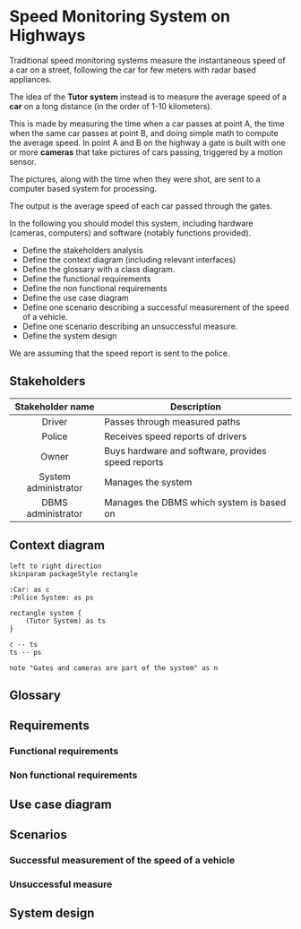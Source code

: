 # Speed Monitoring System on Highways

Traditional speed monitoring systems measure the instantaneous speed of a car on a street,
following the car for few meters with radar based appliances.

The idea of the **Tutor system** instead is to measure the average speed of a **car** on a long distance (in
the order of 1-10 kilometers).

This is made by measuring the time when a car passes at point A, the time when the same car passes at point B, and doing simple math to compute the average speed. In point A and B on the highway a gate is built with one or more **cameras** that take pictures of cars passing, triggered by a motion sensor.

The pictures, along with the time when they were shot, are sent to a computer based system
for processing.

The output is the average speed of each car passed through the gates.

In the following you should model this system, including hardware (cameras, computers) and
software (notably functions provided).

+ Define the stakeholders analysis
+ Define the context diagram (including relevant interfaces) 
+ Define the glossary with a class diagram.
+ Define the functional requirements
+ Define the non functional requirements 
+ Define the use case diagram 
+ Define one scenario describing a successful measurement of the speed of a vehicle. 
+ Define one scenario describing an unsuccessful measure. 
+ Define the system design

We are assuming that the speed report is sent to the police.


## Stakeholders

| Stakeholder name | Description |
|:----------------:| ----------- |
| Driver | Passes through measured paths |
| Police | Receives speed reports of drivers |
| Owner | Buys hardware and software, provides speed reports |
| System administrator | Manages the system |
| DBMS administrator | Manages the DBMS which system is based on |


## Context diagram
```plantuml
left to right direction
skinparam packageStyle rectangle

:Car: as c
:Police System: as ps

rectangle system {
	(Tutor System) as ts
}

c -- ts
ts -- ps

note "Gates and cameras are part of the system" as n
```


## Glossary


## Requirements
### Functional requirements
### Non functional requirements


## Use case diagram


## Scenarios
### Successful measurement of the speed of a vehicle
### Unsuccessful measure


## System design
